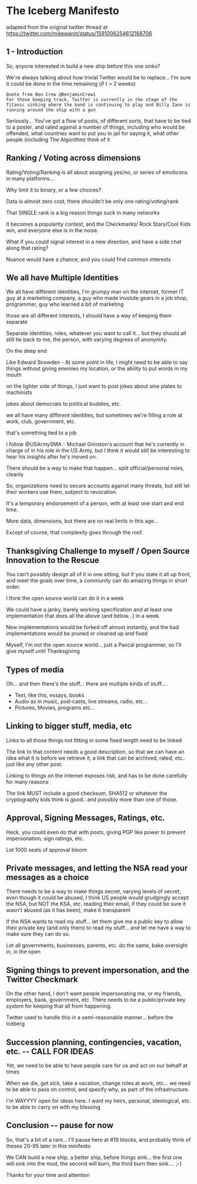 # The Iceberg Manifesto

adapted from the original twitter thread at https://twitter.com/mikewarot/status/1591006254612168706

## 1 - Introduction

So, anyone interested in build a new ship before this one sinks?

We're always talking about how trivial Twitter would be to replace... I'm sure it could be done in the time remaining (if t > 2 weeks)

    Quote from Ben Crew @BenjaminCrew1
    For those keeping track, Twitter is currently in the stage of the Titanic sinking where the band is continuing to play and Billy Zane is running around the ship with a gun


Seriously... You've got a flow of posts, of different sorts, that have to be tied to a poster, and rated against a number of things, including who would be offended, what countries want to put you in jail for saying it, what other people (including The Algorithm) think of it

## Ranking / Voting across dimensions

Rating/Voting/Ranking is all about assigning yes/no, or series of emoticons in many platforms... 

Why limit it to binary, or a few choices?

Data is almost zero cost, there shouldn't be only one rating/voting/rank

That SINGLE rank is a big reason things suck in many networks 

It becomes a popularity contest, and the Checkmarks/ Rock Stars/Cool Kids win, and everyone else is in the noise. 

What if you could signal interest in a new direction, and have a side chat along that rating?

Nuance would have a chance, and you could find common interests

## We all have Multiple Identities

We all have different identities, I'm grumpy man on the internet, former IT guy at a marketing company, a guy who made involute gears in a job shop, programmer, guy who learned a bit of marketing

those are all different interests, I should have a way of keeping them separate

Separate identities, roles, whatever you want to call it... but they should all still tie back to me, the person, with varying degrees of anonymity.

On the deep end

Like Edward Snowden - At some point in life, I might need to be able to say things without giving enemies my location, or the ability to put words in my mouth

on the lighter side of things, I just want to post jokes about sine plates to machinists

jokes about democrats to political buddies, etc.

we all have many different identities, but sometimes we're filling a role at work, club, government, etc.

that's something tied to a job

I follow @USArmySMA - Michael Grinston's account that he's currently in charge of in his role in the US Army, but I think it would still be interesting to hear his insights after he's moved on.

There should be a way to make that happen... split official/personal roles, cleanly

So, organizations need to secure accounts against many threats, but still let their workers use them, subject to revocation.

It's a temporary endorsement of a person, with at least one start and end time.

More data, dimensions, but there are no real limits in this age... 

Except of course, that complexity goes through the roof.

## Thanksgiving Challenge to myself / Open Source Innovation to the Rescue

You can't possibly design all of it in one sitting, but if you state it all up front, and meet the goals over time, a community can do amazing things in short order. 

I think the open source world can do it in a week

We could have a janky, barely working specification and at least one implementation that does all the above (and below...) in a week.

New implementations would be forked off almost instantly, and the bad implementations would be pruned or cleaned up and fixed

Myself, I'm not the open source world... just a Pascal programmer, so I'll give myself until Thanksgiving

## Types of media

Oh... and then there's the stuff... there are multiple kinds of stuff.... 

- Text, like this, essays, books
- Audio as in music, pod-casts, live streams, radio, etc...
- Pictures, Movies, programs etc...

## Linking to bigger stuff, media, etc

Links to all those things not fitting in some fixed length need to be linked

The link to that content needs a good description, so that we can have an idea what it is before we retrieve it, a link that can be archived, rated, etc.. just like any other post.

Linking to things on the internet exposes risk, and has to be done carefully for many reasons

The link MUST include a good checksum, SHA512 or whatever the cryptography kids think is good.. and possibly more than one of those.

## Approval, Signing Messages, Ratings, etc.

Heck, you could even do that with posts, giving PGP like power to prevent impersonation, sign ratings, etc.

Let 1000 seals of approval bloom

## Private messages, and letting the NSA read your messages as a choice

There needs to be a way to make things secret, varying levels of secret, even though it could be abused, I think US people would grudgingly accept the NSA, but NOT the KSA, etc. reading their email, if they could be sure it wasn't abused (as it has been), make it transparent

If the NSA wants to read my stuff... let them give me a public key to allow their private key (and only them) to read my stuff... and let me have a way to make sure they can do so.

Let all governments, businesses, parents, etc. do the same, bake oversight in, in the open

## Signing things to prevent impersonation, and the Twitter Checkmark

On the other hand, I don't want people impersonating me, or my friends, employers, bank, government, etc. There needs to be a public/private key system for keeping that all from happening.

Twitter used to handle this in a semi-reasonable manner... before the Iceberg

## Succession planning, contingencies, vacation, etc. -- CALL FOR IDEAS

Yet, we need to be able to have people care for us and act on our behalf at times

When we die, get sick, take a vacation, change roles at work, etc... we need to be able to pass on control, and specify why, as part of the infrastructure.

I'm WAYYYY open for ideas here. I want my heirs, personal, ideological, etc. to be able to carry on with my blessing

## Conclusion -- pause for now

So, that's a bit of a rant... I'll pause here at #19 blocks, and probably think of theses 20-95 later in this minifesto

We CAN build a new ship, a better ship, before things sink... the first one will sink into the mud, the second will burn, the third burn then sink.... ;-) 

Thanks for your time and attention
